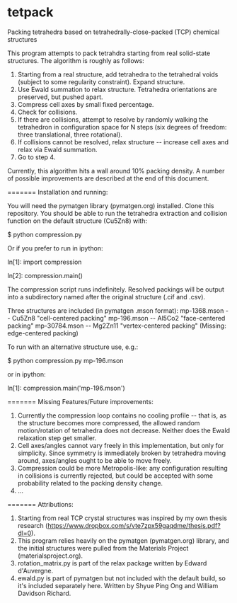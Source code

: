 tetpack
=======

Packing tetrahedra based on tetrahedrally-close-packed (TCP) chemical structures

This program attempts to pack tetrahdra starting from real solid-state structures. The algorithm is roughly as follows:

1. Starting from a real structure, add tetrahedra to the tetrahedral voids (subject to some regularity constraint).  Expand structure.
2. Use Ewald summation to relax structure.  Tetrahedra orientations are preserved, but pushed apart.
3. Compress cell axes by small fixed percentage.
4. Check for collisions.
5. If there are collisions, attempt to resolve by randomly walking the tetrahedron in configuration space for N steps (six degrees of freedom: three translational, three rotational).
6. If collisions cannot be resolved, relax structure -- increase cell axes and relax via Ewald summation.
7. Go to step 4.

Currently, this algorithm hits a wall around 10% packing density.  A number of possible improvements are described at the end of this document.

=======
Installation and running:

You will need the pymatgen library (pymatgen.org) installed.  Clone this repository. You should be able to run the tetrahedra extraction and collision function on the default structure (Cu5Zn8) with:

  $ python compression.py

Or if you prefer to run in ipython:

  In[1]: import compression

  In[2]: compression.main()

The compression script runs indefinitely. Resolved packings will be output into a subdirectory named after the original structure (.cif and .csv).

Three structures are included (in pymatgen .mson format):
mp-1368.mson -- Cu5Zn8 "cell-centered packing"
mp-196.mson -- Al5Co2 "face-centered packing"
mp-30784.mson -- Mg2Zn11 "vertex-centered packing"
(Missing: edge-centered packing)

To run with an alternative structure use, e.g.:

  $ python compression.py mp-196.mson

or in ipython:

  In[1]: compression.main('mp-196.mson')

=======
Missing Features/Future improvements:

1. Currently the compression loop contains no cooling profile -- that is, as the structure becomes more compressed, the allowed random motion/rotation of tetrahedra does not decrease. Neither does the Ewald relaxation step get smaller.
2. Cell axes/angles cannot vary freely in this implementation, but only for simplicity.  Since symmetry is immediately broken by tetrahedra moving around, axes/angles ought to be able to move freely.
3. Compression could be more Metropolis-like: any configuration resulting in collisions is currently rejected, but could be accepted with some probability related to the packing density change.
4. ...

=======
Attributions:

1. Starting from real TCP crystal structures was inspired by my own thesis research (https://www.dropbox.com/s/vte7zpx59gaqdme/thesis.pdf?dl=0).
2. This program relies heavily on the pymatgen (pymatgen.org) library, and the initial structures were pulled from the Materials Project (materialsproject.org).
3. rotation_matrix.py is part of the relax package written by Edward d'Auvergne.
4. ewald.py is part of pymatgen but not included with the default build, so it's included separately here. Written by Shyue Ping Ong and William Davidson Richard.
